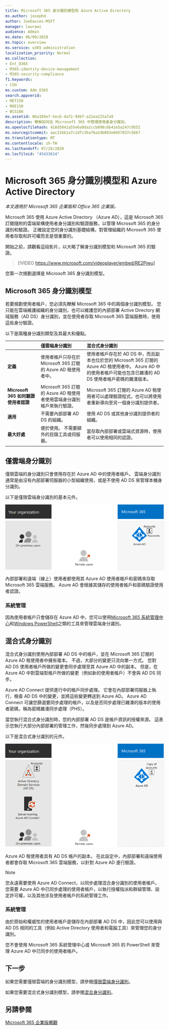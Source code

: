 ```yaml
---
title: Microsoft 365 身分識別模型和 Azure Active Directory
ms.author: josephd
author: JoeDavies-MSFT
manager: laurawi
audience: Admin
ms.date: 06/09/2020
ms.topic: overview
ms.service: o365-administration
localization_priority: Normal
ms.collection:
- Ent_O365
- M365-identity-device-management
- M365-security-compliance
f1.keywords:
- CSH
ms.custom: Adm_O365
search.appverid:
- MET150
- MOE150
- BCS160
ms.assetid: 06a189e7-5ec6-4af2-94bf-a22ea225a7a9
description: 瞭解如何在 Microsoft 365 中管理使用者身分識別。
ms.openlocfilehash: 418d5841a55e6a0da2ccb098c6b41e5a247c9552
ms.sourcegitcommit: aac21bb1a7c1dfc3ba76a2db883e0457037c5667
ms.translationtype: MT
ms.contentlocale: zh-TW
ms.lasthandoff: 07/28/2020
ms.locfileid: "45433614"
---
```

# <a name="microsoft-365-identity-models-and-azure-active-directory"></a>Microsoft 365 身分識別模型和 Azure Active Directory

*本文適用於 Microsoft 365 企業版和 Office 365 企業版。*

Microsoft 365 使用 Azure Active Directory （Azure AD），這是 Microsoft 365 訂閱隨附的雲端架構使用者身分識別和驗證服務，以管理 Microsoft 365 的身分識別和驗證。 正確設定您的身分識別基礎結構，對管理組織的 Microsoft 365 使用者存取和許可權而言是很重要的。

開始之前，請觀看這段影片，以大略了解身分識別模型和 Microsoft 365 的驗證。

> [!VIDEO https://www.microsoft.com/videoplayer/embed/RE2Pjwu]

您第一次規劃選擇是 Microsoft 365 身分識別模型。

## <a name="microsoft-365-identity-models"></a>Microsoft 365 身分識別模型

若要規劃使用者帳戶，您必須先瞭解 Microsoft 365 中的兩個身分識別模型。 您只能在雲端維護組織的身分識別，也可以維護您的內部部署 Active Directory 網域服務（AD DS）身分識別，並在使用者存取 Microsoft 365 雲端服務時，使用這些身分驗證。  

以下是兩種身分識別類型及其最大和優點。

| | 僅雲端身分識別 | 混合式身分識別 |
|:-------|:-----|:-----|
| **定義** | 使用者帳戶只存在於 Microsoft 365 訂閱的 Azure AD 租使用者中。 | 使用者帳戶存在於 AD DS 中，而且副本也位於您的 Microsoft 365 訂閱的 Azure AD 租使用者中。 Azure AD 中的使用者帳戶可能也包含已雜湊的 AD DS 使用者帳戶密碼的雜湊版本。 |
| **Microsoft 365 如何驗證使用者認證** | Microsoft 365 訂閱的 Azure AD 租使用者使用雲端身分識別帳戶來執行驗證。 | Microsoft 365 訂閱的 Azure AD 租使用者可以處理驗證程式，也可以將使用者重新導向至另一個身分識別提供者。 |
| **適用** | 不需要內部部署 AD DS 的組織。 | 使用 AD DS 或其他身分識別提供者的組織。 |
| **最大好處** | 便於使用。 不需要額外的目錄工具或伺服器。 | 當存取內部部署或雲端式資源時，使用者可以使用相同的認證。 |
||||

## <a name="cloud-only-identity"></a>僅雲端身分識別

僅限雲端的身分識別只會使用存在於 Azure AD 中的使用者帳戶。 雲端身分識別通常是由沒有內部部署伺服器的小型組織使用，或是不使用 AD DS 來管理本機身分識別。 

以下是僅限雲端身分識別的基本元件。
 
![僅限雲端身分識別的基本元件](./media/about-office-365-identity/cloud-only-identity.png)

內部部署和遠端（線上）使用者都使用其 Azure AD 使用者帳戶和密碼來存取 Microsoft 365 雲端服務。 Azure AD 會根據其儲存的使用者帳戶和密碼驗證使用者認證。

### <a name="administration"></a>系統管理
因為使用者帳戶只會儲存在 Azure AD 中，您可以使用[Microsoft 365 系統管理中心](https://admin.microsoft.com)和[Windows PowerShell](https://docs.microsoft.com/office365/enterprise/powershell/manage-user-accounts-and-licenses-with-office-365-powershell)之類的工具來管理雲端身分識別。 

## <a name="hybrid-identity"></a>混合式身分識別

混合式身分識別使用內部部署 AD DS 中的帳戶，並在 Microsoft 365 訂閱的 Azure AD 租使用者中擁有複本。 不過，大部分的變更只流向單一方式。 您對 AD DS 使用者帳戶所做的變更會同步處理至其 Azure AD 中的副本。 但是，在 Azure AD 中對雲端型帳戶所做的變更（例如新的使用者帳戶）不會與 AD DS 同步。

Azure AD Connect 提供進行中的帳戶同步處理。 它會在內部部署伺服器上執行，檢查 AD DS 中的變更，並將這些變更轉送到 Azure AD。 Azure AD Connect 可讓您篩選要同步處理的帳戶，以及是否同步處理已雜湊的版本的使用者密碼，稱為密碼雜湊同步處理（PHS）。

當您執行混合式身分識別時，您的內部部署 AD DS 是帳戶資訊的授權來源。 這表示您執行大部分內部部署的管理工作，然後同步處理到 Azure AD。 

以下是混合式身分識別的元件。

![混合身分識別的元件](./media/about-office-365-identity/hybrid-identity.png)

Azure AD 租使用者具有 AD DS 帳戶的副本。 在此設定中，內部部署和遠端使用者都會存取 Microsoft 365 雲端服務，以針對 Azure AD 進行驗證。

>[!Note]
>您永遠需要使用 Azure AD Connect，以同步處理混合身分識別的使用者帳戶。 您需要 Azure AD 中已同步處理的使用者帳戶，以執行授權指派和群組管理、設定許可權，以及其他涉及使用者帳戶的系統管理工作。
>

### <a name="administration"></a>系統管理

由於原始和權威性的使用者帳戶是儲存在內部部署 AD DS 中，因此您可以使用與 AD DS 相同的工具（例如 Active Directory 使用者和電腦工具）來管理您的身分識別。 

您不會使用 Microsoft 365 系統管理中心或 Microsoft 365 的 PowerShell 來管理 Azure AD 中已同步的使用者帳戶。

## <a name="next-step"></a>下一步

如果您需要僅限雲端的身分識別模型，請參閱[僅限雲端身分識別](cloud-only-identities.md)。

如果您需要混合式身分識別模型，請參閱[混合身分識別](plan-for-directory-synchronization.md)。


## <a name="see-also"></a>另請參閱

[Microsoft 365 企業版概觀](https://docs.microsoft.com/microsoft-365/enterprise/microsoft-365-overview)
